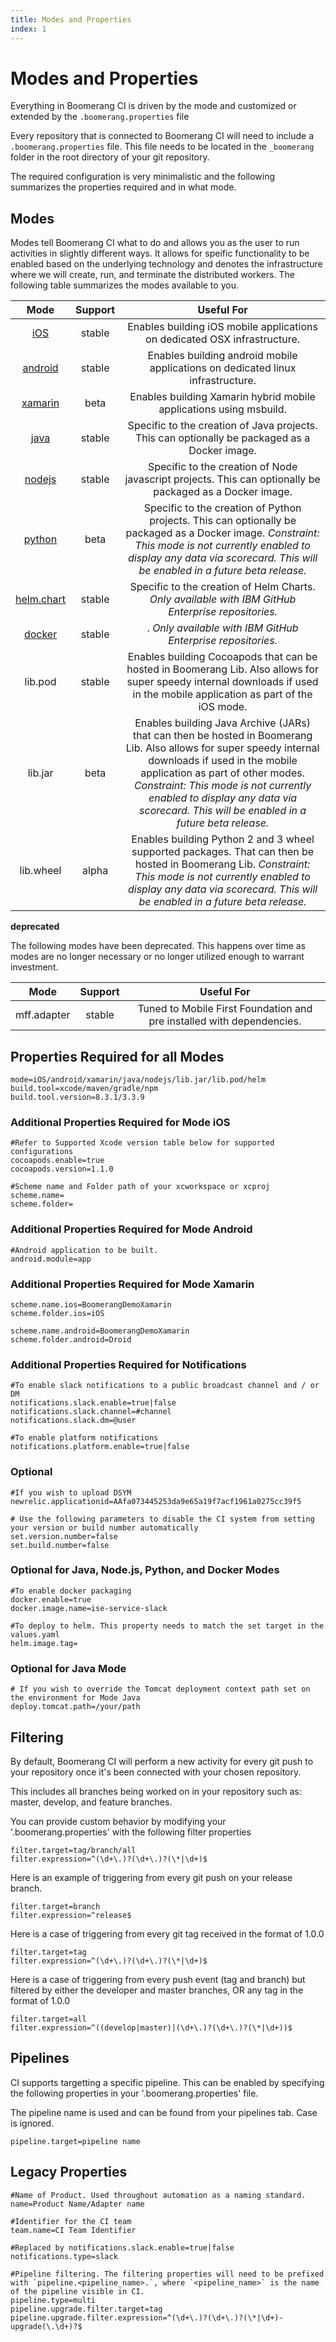 ```yaml
---
title: Modes and Properties
index: 1
---
```


# Modes and Properties

Everything in Boomerang CI is driven by the mode and customized or extended by the `.boomerang.properties` file

Every repository that is connected to Boomerang CI will need to include a `.boomerang.properties` file. This file needs to be located in the `_boomerang` folder in the root directory of your git repository.

The required configuration is very minimalistic and the following summarizes the properties required and in what mode.

## Modes

Modes tell Boomerang CI what to do and allows you as the user to run activities in slightly different ways. It allows for speific functionality to be enabled based on the underlying technology and denotes the infrastructure where we will create, run, and terminate the distributed workers. The following table summarizes the modes available to you.

|                       **Mode**                       | **Support** |                                                                                                                                                       **Useful For**                                                                                                                                                        |
| :--------------------------------------------------: | :---------: | :-------------------------------------------------------------------------------------------------------------------------------------------------------------------------------------------------------------------------------------------------------------------------------------------------------------------------: |
|       [iOS](/boomerang-cicd/ci/mode-is-i-os/)        |   stable    |                                                                                                                          Enables building iOS mobile applications on dedicated OSX infrastructure.                                                                                                                          |
|    [android](/boomerang-cicd/ci/mode-is-android/)    |   stable    |                                                                                                                       Enables building android mobile applications on dedicated linux infrastructure.                                                                                                                       |
|    [xamarin](/boomerang-cicd/ci/mode-is-xamarin/)    |    beta     |                                                                                                                             Enables building Xamarin hybrid mobile applications using msbuild.                                                                                                                              |
|       [java](/boomerang-cicd/ci/mode-is-java/)       |   stable    |                                                                                                                Specific to the creation of Java projects. This can optionally be packaged as a Docker image.                                                                                                                |
|    [nodejs](/boomerang-cicd/ci/mode-is-node-js/)     |   stable    |                                                                                                          Specific to the creation of Node javascript projects. This can optionally be packaged as a Docker image.                                                                                                           |
|     [python](/boomerang-cicd/ci/mode-is-python/)     |    beta     |                                             Specific to the creation of Python projects. This can optionally be packaged as a Docker image. _Constraint: This mode is not currently enabled to display any data via scorecard. This will be enabled in a future beta release._                                              |
| [helm.chart](/boomerang-cicd/ci/mode-is-helm-chart/) |   stable    |                                                                                                             Specific to the creation of Helm Charts. _Only available with IBM GitHub Enterprise repositories._                                                                                                              |
|   [docker](/boomerang-cicd/ci/mode-is-lib-docker/)   |   stable    |                                                                                                                                 . _Only available with IBM GitHub Enterprise repositories._                                                                                                                                 |
|                       lib.pod                        |   stable    |                                                                         Enables building Cocoapods that can be hosted in Boomerang Lib. Also allows for super speedy internal downloads if used in the mobile application as part of the iOS mode.                                                                          |
|                       lib.jar                        |    beta     | Enables building Java Archive (JARs) that can then be hosted in Boomerang Lib. Also allows for super speedy internal downloads if used in the mobile application as part of other modes. _Constraint: This mode is not currently enabled to display any data via scorecard. This will be enabled in a future beta release._ |
|                      lib.wheel                       |    alpha    |                                           Enables building Python 2 and 3 wheel supported packages. That can then be hosted in Boomerang Lib. _Constraint: This mode is not currently enabled to display any data via scorecard. This will be enabled in a future beta release._                                            |

**deprecated**

The following modes have been deprecated. This happens over time as modes are no longer necessary or no longer utilized enough to warrant investment.

|  **Mode**   | **Support** |                            **Useful For**                             |
| :---------: | :---------: | :-------------------------------------------------------------------: |
| mff.adapter |   stable    | Tuned to Mobile First Foundation and pre installed with dependencies. |

## Properties Required for all Modes

```
mode=iOS/android/xamarin/java/nodejs/lib.jar/lib.pod/helm
build.tool=xcode/maven/gradle/npm
build.tool.version=8.3.1/3.3.9
```

### Additional Properties Required for Mode iOS

```
#Refer to Supported Xcode version table below for supported configurations
cocoapods.enable=true
cocoapods.version=1.1.0

#Scheme name and Folder path of your xcworkspace or xcproj
scheme.name=
scheme.folder=
```

### Additional Properties Required for Mode Android

```
#Android application to be built.
android.module=app
```

### Additional Properties Required for Mode Xamarin

```
scheme.name.ios=BoomerangDemoXamarin
scheme.folder.ios=iOS

scheme.name.android=BoomerangDemoXamarin
scheme.folder.android=Droid
```

### Additional Properties Required for Notifications

```
#To enable slack notifications to a public broadcast channel and / or DM
notifications.slack.enable=true|false
notifications.slack.channel=#channel
notifications.slack.dm=@user

#To enable platform notifications
notifications.platform.enable=true|false
```

### Optional

```
#If you wish to upload DSYM
newrelic.applicationid=AAfa073445253da9e65a19f7acf1961a0275cc39f5

# Use the following parameters to disable the CI system from setting your version or build number automatically
set.version.number=false
set.build.number=false
```

### Optional for Java, Node.js, Python, and Docker Modes

```
#To enable docker packaging
docker.enable=true
docker.image.name=ise-service-slack

#To deploy to helm. This property needs to match the set target in the values.yaml
helm.image.tag=
```

### Optional for Java Mode

```
# If you wish to override the Tomcat deployment context path set on the environment for Mode Java
deploy.tomcat.path=/your/path
```

## Filtering

By default, Boomerang CI will perform a new activity for every git push to your repository once it's been connected with your chosen repository.

This includes all branches being worked on in your repository such as: master, develop, and feature branches.

You can provide custom behavior by modifying your '.boomerang.properties' with the following filter properties

```
filter.target=tag/branch/all
filter.expression=^(\d+\.)?(\d+\.)?(\*|\d+)$
```

Here is an example of triggering from every git push on your release branch.

```
filter.target=branch
filter.expression=^release$
```

Here is a case of triggering from every git tag received in the format of 1.0.0

```
filter.target=tag
filter.expression=^(\d+\.)?(\d+\.)?(\*|\d+)$
```

Here is a case of triggering from every push event (tag and branch) but filtered by either the developer and master branches, OR any tag in the format of 1.0.0

```
filter.target=all
filter.expression=^((develop|master)|(\d+\.)?(\d+\.)?(\*|\d+))$
```

## Pipelines

CI supports targetting a specific pipeline. This can be enabled by specifying the following properties in your '.boomerang.properties' file.

The pipeline name is used and can be found from your pipelines tab. Case is ignored.

```
pipeline.target=pipeline name
```

## Legacy Properties

```
#Name of Product. Used throughout automation as a naming standard.
name=Product Name/Adapter name

#Identifier for the CI team
team.name=CI Team Identifier

#Replaced by notifications.slack.enable=true|false
notifications.type=slack

#Pipeline filtering. The filtering properties will need to be prefixed with `pipeline.<pipeline_name>.`, where `<pipeline_name>` is the name of the pipeline visible in CI.
pipeline.type=multi
pipeline.upgrade.filter.target=tag
pipeline.upgrade.filter.expression=^(\d+\.)?(\d+\.)?(\*|\d+)-upgrade(\.\d+)?$
```
